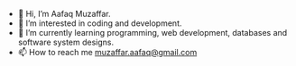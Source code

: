 - 👋 Hi, I’m Aafaq Muzaffar.
- 👀 I’m interested in coding and development.
- 🌱 I’m currently learning programming, web development, databases and software system designs. 
- 📫 How to reach me muzaffar.aafaq@gmail.com

<!---
muzaffaraafaq/muzaffaraafaq is a ✨ special ✨ repository because its `README.md` (this file) appears on your GitHub profile.
You can click the Preview link to take a look at your changes.
--->
